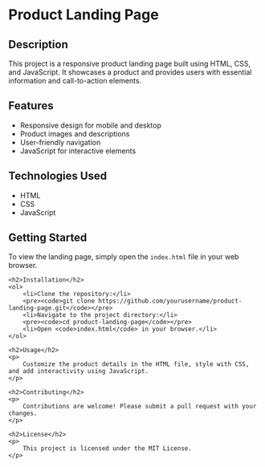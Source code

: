 <!DOCTYPE html>
<html lang="en">
<head>
    <meta charset="UTF-8">
    <meta name="viewport" content="width=device-width, initial-scale=1.0">
</head>
<body>
    <h1>Product Landing Page</h1>
    <h2>Description</h2>
    <p>
        This project is a responsive product landing page built using HTML, CSS, and JavaScript. It showcases a product and provides users with essential information and call-to-action elements.
    </p>    
    <h2>Features</h2>
    <ul>
        <li>Responsive design for mobile and desktop</li>
        <li>Product images and descriptions</li>
        <li>User-friendly navigation</li>
        <li>JavaScript for interactive elements</li>
    </ul>
    <h2>Technologies Used</h2>
    <ul>
        <li>HTML</li>
        <li>CSS</li>
        <li>JavaScript</li>
    </ul>
    <h2>Getting Started</h2>
    <p>
        To view the landing page, simply open the <code>index.html</code> file in your web browser.
    </p>

    <h2>Installation</h2>
    <ol>
        <li>Clone the repository:</li>
        <pre><code>git clone https://github.com/yourusername/product-landing-page.git</code></pre>
        <li>Navigate to the project directory:</li>
        <pre><code>cd product-landing-page</code></pre>
        <li>Open <code>index.html</code> in your browser.</li>
    </ol>

    <h2>Usage</h2>
    <p>
        Customize the product details in the HTML file, style with CSS, and add interactivity using JavaScript.
    </p>

    <h2>Contributing</h2>
    <p>
        Contributions are welcome! Please submit a pull request with your changes.
    </p>

    <h2>License</h2>
    <p>
        This project is licensed under the MIT License.
    </p>
</body>
</html>
